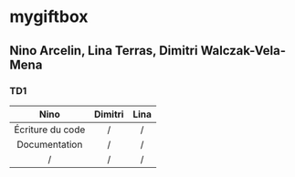 # mygiftbox
## Nino Arcelin, Lina Terras, Dimitri Walczak-Vela-Mena
### TD1
| Nino                                          | Dimitri                             | Lina |
|:-:                                            |:-:                                  |:-:|
| Écriture du code                              | /                                   | / |
| Documentation                                 | /                                   | / |
| /                                             | /                                    | / |

